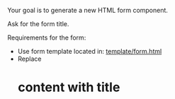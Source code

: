 Your goal is to generate a new HTML form component.

Ask for the form title.

Requirements for the form:
- Use form template located in: [template/form.html](../../template/form.html)
- Replace <h1> content with title
